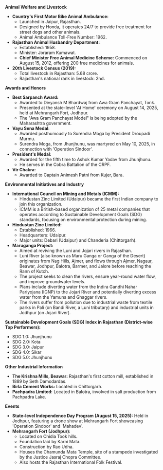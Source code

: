 **Animal Welfare and Livestock**

*   **Country's First Motor Bike Animal Ambulance:**
    *   Launched in Jaipur, Rajasthan.
    *   Designed by Honda, it operates 24/7 to provide free treatment for street dogs and other animals.
    *   Animal Ambulance Toll-Free Number: 1962.
*   **Rajasthan Animal Husbandry Department:**
    *   Established: 1958.
    *   Minister: Joraram Kumawat.
    *   **Chief Minister Free Animal Medicine Scheme:** Commenced on August 15, 2012, offering 200 free medicines for animals.
*   **20th Livestock Census (2019):**
    *   Total livestock in Rajasthan: 5.68 crore.
    *   Rajasthan's national rank in livestock: 2nd.

**Awards and Honors**

*   **Best Sarpanch Award:**
    *   Awarded to Divyansh M Bhardwaj from Awa Gram Panchayat, Tonk.
    *   Presented at the state-level 'At Home' ceremony on August 14, 2025, held at Mehrangarh Fort, Jodhpur.
    *   The "Awa Gram Panchayat Model" is being adopted by the Maharashtra government.
*   **Vayu Sena Medal:**
    *   Awarded posthumously to Surendra Moga by President Droupadi Murmu.
    *   Surendra Moga, from Jhunjhunu, was martyred on May 10, 2025, in connection with 'Operation Sindoor'.
*   **President's Medal:**
    *   Awarded for the fifth time to Ashok Kumar Yadav from Jhunjhunu.
    *   He serves in the Cobra Battalion of the CRPF.
*   **Vir Chakra:**
    *   Awarded to Captain Animesh Patni from Kujer, Bara.

**Environmental Initiatives and Industry**

*   **International Council on Mining and Metals (ICMM):**
    *   Hindustan Zinc Limited (Udaipur) became the first Indian company to join this organization.
    *   ICMM is a British-based organization of 25 metal companies that operates according to Sustainable Development Goals (SDG) standards, focusing on environmental protection during mining.
*   **Hindustan Zinc Limited:**
    *   Established: 1966.
    *   Headquarters: Udaipur.
    *   Major units: Debari (Udaipur) and Chanderia (Chittorgarh).
*   **Maruganga Project:**
    *   Aimed at reviving the Luni and Jojari rivers in Rajasthan.
    *   Luni River (also known as Maru Ganga or Ganga of the Desert) originates from Nag Hills, Ajmer, and flows through Ajmer, Nagaur, Beawar, Jodhpur, Balotra, Barmer, and Jalore before reaching the Rann of Kutch.
    *   The project seeks to clean the rivers, ensure year-round water flow, and improve groundwater levels.
    *   Plans include diverting water from the Indira Gandhi Nahar Pariyojana (IGNP) to the Jojari River and potentially diverting excess water from the Yamuna and Ghaggar rivers.
    *   The rivers suffer from pollution due to industrial waste from textile parks in Pali (on Bandi River, a Luni tributary) and industrial units in Jodhpur (on Jojari River).

**Sustainable Development Goals (SDG) Index in Rajasthan (District-wise Top Performers):**

*   SDG 1.0: Jhunjhunu
*   SDG 2.0: Kota
*   SDG 3.0: Jaipur
*   SDG 4.0: Sikar
*   SDG 5.0: Jhunjhunu

**Other Industrial Information**

*   **The Krishna Mills, Beawar:** Rajasthan's first cotton mill, established in 1889 by Seth Damodardas.
*   **Birla Cement Works:** Located in Chittorgarh.
*   **Pachpadra Limited:** Located in Balotra, involved in salt production from Pachpadra Lake.

**Events**

*   **State-level Independence Day Program (August 15, 2025):** Held in Jodhpur, featuring a drone show at Mehrangarh Fort showcasing 'Operation Sindoor' and 'Mahadev'.
*   **Mehrangarh Fort (Jodhpur):**
    *   Located on Chidia Took hills.
    *   Foundation laid by Karni Mata.
    *   Construction by Rao Udha.
    *   Houses the Chamunda Mata Temple, site of a stampede investigated by the Justice Jasraj Chopra Committee.
    *   Also hosts the Rajasthan International Folk Festival.